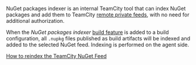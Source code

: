 [//]: # (title: NuGet Packages Indexer)
[//]: # (auxiliary-id: NuGet Packages Indexer)

NuGet packages indexer is an internal TeamCity tool that can index NuGet packages and add them to TeamCity [remote private feeds](using-teamcity-as-nuget-feed.md), with no need for additional authorization.

When the _NuGet packages indexer_ [build feature](adding-build-features.md) is added to a build configuration, all `.nupkg` files published as build artifacts will be indexed and added to the selected NuGet feed. Indexing is performed on the agent side.

<seealso>
        <category ref="troubleshooting">
            <a href="common-problems.md#Problems+with+TeamCity+NuGet+Feed">How to reindex the TeamCity NuGet Feed</a>
        </category>
</seealso>